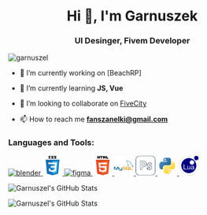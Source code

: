 <h1 align="center">Hi 👋, I'm Garnuszek</h1>
<h3 align="center">UI Desinger, Fivem Developer </h3>

<p align="left"> <img src="https://komarev.com/ghpvc/?username=garnuszel&label=Profile%20views&color=0e75b6&style=flat" alt="garnuszel" /> </p>


- 🔭 I’m currently working on [BeachRP]

- 🌱 I’m currently learning **JS, Vue**

- 👯 I’m looking to collaborate on [FiveCity](https://fivecity.net)

- 📫 How to reach me **fanszanelki@gmail.com**

<h3 align="left">Languages and Tools:</h3>
<p align="left"> <a href="https://www.blender.org/" target="_blank" rel="noreferrer"> <img src="https://download.blender.org/branding/community/blender_community_badge_white.svg" alt="blender" width="40" height="40"/> </a> <a href="https://www.w3schools.com/css/" target="_blank" rel="noreferrer"> <img src="https://raw.githubusercontent.com/devicons/devicon/master/icons/css3/css3-original-wordmark.svg" alt="css3" width="40" height="40"/> </a> <a href="https://www.figma.com/" target="_blank" rel="noreferrer"> <img src="https://www.vectorlogo.zone/logos/figma/figma-icon.svg" alt="figma" width="40" height="40"/> </a> <a href="https://www.w3.org/html/" target="_blank" rel="noreferrer"> <img src="https://raw.githubusercontent.com/devicons/devicon/master/icons/html5/html5-original-wordmark.svg" alt="html5" width="40" height="40"/> </a> <a href="https://www.mysql.com/" target="_blank" rel="noreferrer"> <img src="https://raw.githubusercontent.com/devicons/devicon/master/icons/mysql/mysql-original-wordmark.svg" alt="mysql" width="40" height="40"/> </a> <a href="https://www.photoshop.com/en" target="_blank" rel="noreferrer"> <img src="https://raw.githubusercontent.com/devicons/devicon/master/icons/photoshop/photoshop-line.svg" alt="photoshop" width="40" height="40"/> </a> <a href="https://www.python.org" target="_blank" rel="noreferrer"> <img src="https://raw.githubusercontent.com/devicons/devicon/master/icons/python/python-original.svg" alt="python" width="40" height="40"/> </a> <a href="https://www.lua.org/" target="_blank" rel="noreferrer"> <img src="https://raw.githubusercontent.com/devicons/devicon/master/icons/lua/lua-original.svg" alt="python" width="40" height="40"/> </a> </p>

<div style="display: flexbox;">
  <p>
    <img src="https://github-readme-stats.vercel.app/api?username=Garnuszel&theme=merko&show_icons=true&hide_border=true&count_private=true" alt="Garnuszel's GitHub Stats" />
  </p>
  <p>
    <img src="https://github-readme-stats.vercel.app/api/top-langs/?username=Garnuszel&theme=merko&show_icons=true&hide_border=true&layout=compact" alt="Garnuszel's GitHub Stats" />
  </p>
</div>
